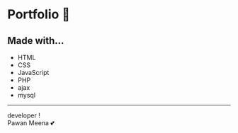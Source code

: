 # Portfolio :wine_glass:
## Made with...

-   HTML
-   CSS
-   JavaScript
-   PHP
-   ajax
-   mysql

---

developer !  
Pawan Meena :two_hearts:
